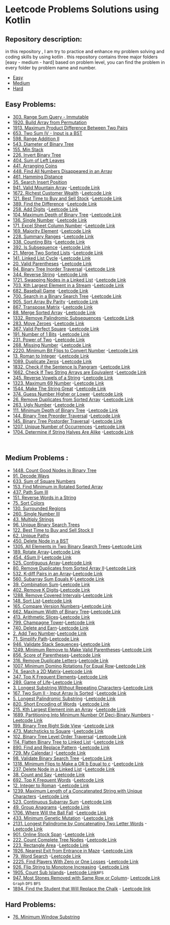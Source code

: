 # Leetcode Problems Solutions using Kotlin

## Repository description:
in this repository , I am try to practice and enhance my problem solving  and coding skills by using
kotlin . this repository contains three major folders [easy - medium - hard] based on problem level, you can find the problem in every folder by problem name and number. <br />
- [Easy](src/easy)
- [Medium](src/medium)
- [Hard](src/hard) <br />

## Easy Problems:

- [303. Range Sum Query - Immutable](src/easy/RangeSumQueryImmutable303.kt)
- [1920. Build Array from Permutation](src/easy/BuildArrayFromPermutation1920.kt)
- [1913. Maximum Product Difference Between Two Pairs](src/easy/MaximumProductDifferenceBetweenTwoPairs1913.kt)
- [653. Two Sum IV - Input is a BST](src/easy/TwoSumIVInputIsBST653.kt)
- [598. Range Addition II](src/easy/RangeAdditionII598.kt)
- [543. Diameter of Binary Tree](src/easy/DiameterOfBinaryTree543.kt)
- [155. Min Stack](src/easy/MinStack155.kt)
- [226. Invert Binary Tree](src/easy/InvertBinaryTree226.kt)
- [404. Sum of Left Leaves](src/easy/SumOfLeftLeaves404.kt)
- [441. Arranging Coins](src/easy/ArrangingCoins441.kt)
- [448. Find All Numbers Disappeared in an Array](src/easy/FindAllNumbersDisappearedInAnArray448.kt)
- [461. Hamming Distance](src/easy/HammingDistance461.kt)
- [35. Search Insert Position](src/easy/SearchInsertPosition35.kt)
- [941. Valid Mountain Array](src/easy/ValidMountainArray941.kt) -[Leetcode Link](https://leetcode.com/problems/valid-mountain-array/)
- [1672. Richest Customer Wealth](src/easy/RichestCustomerWealth1672.kt) -[Leetcode Link](https://leetcode.com/problems/richest-customer-wealth/)
- [121. Best Time to Buy and Sell Stock](src/easy/BestTimeToBuyAndSellStock121.kt) -[Leetcode Link](https://leetcode.com/problems/best-time-to-buy-and-sell-stock/)
- [389. Find the Difference](src/easy/FindTheDifference389.kt) -[Leetcode Link](https://leetcode.com/problems/find-the-difference/)
- [258. Add Digits](src/easy/AddDigits258.kt) -[Leetcode Link](https://leetcode.com/problems/add-digits/)
- [104. Maximum Depth of Binary Tree](src/easy/MaximumDepthOfBinaryTree104.kt) -[Leetcode Link](https://leetcode.com/problems/maximum-depth-of-binary-tree/)
- [136. Single Number](src/easy/SingleNumber136.kt) -[Leetcode Link](https://leetcode.com/problems/single-number/)
- [171. Excel Sheet Column Number](src/easy/ExcelSheetColumnNumber171.kt) -[Leetcode Link](https://leetcode.com/problems/excel-sheet-column-number/)
- [169. Majority Element](src/easy/MajorityElement169.kt) -[Leetcode Link](https://leetcode.com/problems/majority-element/)
- [228. Summary Ranges](src/easy/SummaryRanges228.kt) -[Leetcode Link](https://leetcode.com/problems/summary-ranges/)
- [338. Counting Bits](src/easy/CountingBits338.kt) -[Leetcode Link](https://leetcode.com/problems/counting-bits/)
- [392. Is Subsequence](src/easy/IsSubsequence392.kt) -[Leetcode Link](https://leetcode.com/problems/is-subsequence/)
- [21. Merge Two Sorted Lists](src/easy/MergeTwoSortedLists21.kt) -[Leetcode Link](https://leetcode.com/problems/merge-two-sorted-lists/)
- [141. Linked List Cycle](src/easy/LinkedListCycle141.kt) -[Leetcode Link](https://leetcode.com/problems/linked-list-cycle/)
- [20. Valid Parentheses](src/easy/ValidParentheses20.kt) -[Leetcode Link](https://leetcode.com/problems/valid-parentheses/)
- [94. Binary Tree Inorder Traversal](src/easy/BinaryTreeInorderTraversal94.kt) -[Leetcode Link](https://leetcode.com/problems/binary-tree-inorder-traversal/)
- [344. Reverse String](src/easy/ReverseString344.kt) -[Leetcode Link](https://leetcode.com/problems/reverse-string/)
- [1721. Swapping Nodes in a Linked List](src/easy/SwappingNodesInLinkedList1721.kt) -[Leetcode Link](https://leetcode.com/problems/swapping-nodes-in-a-linked-list/)
- [703. Kth Largest Element in a Stream](src/easy/KthLargestElementInStream703.kt) -[Leetcode Link](https://leetcode.com/problems/kth-largest-element-in-a-stream/)
- [682. Baseball Game](src/easy/BaseballGame682.kt) -[Leetcode Link](https://leetcode.com/problems/baseball-game/)
- [700. Search in a Binary Search Tree](src/easy/SearchInBinarySearchTree700.kt) -[Leetcode Link](https://leetcode.com/problems/search-in-a-binary-search-tree/)
- [905. Sort Array By Parity](src/easy/SortArrayByParity905.kt) -[Leetcode Link](https://leetcode.com/problems/sort-array-by-parity/)
- [867. Transpose Matrix](src/easy/TransposeMatrix867.kt) -[Leetcode Link](https://leetcode.com/problems/transpose-matrix/)
- [88. Merge Sorted Array](src/easy/MergeSortedArray88.kt) -[Leetcode Link](https://leetcode.com/problems/merge-sorted-array/)
- [1332. Remove Palindromic Subsequences](src/easy/RemovePalindromicSubsequences1332.kt) -[Leetcode Link](https://leetcode.com/problems/remove-palindromic-subsequences/)
- [283. Move Zeroes](src/easy/MoveZeroes283.kt) -[Leetcode Link](https://leetcode.com/problems/move-zeroes/)
- [367. Valid Perfect Square](src/easy/ValidPerfectSquare367.kt) -[Leetcode Link](https://leetcode.com/problems/valid-perfect-square/)
- [191. Number of 1 Bits](src/easy/NumberOf1Bits191.kt) -[Leetcode Link](https://leetcode.com/problems/number-of-1-bits/)
- [231. Power of Two](src/easy/PowerOfTwo231.kt) -[Leetcode Link](https://leetcode.com/problems/power-of-two/)
- [268. Missing Number](src/easy/MissingNumber268.kt) -[Leetcode Link](https://leetcode.com/problems/missing-number/)
- [2220. Minimum Bit Flips to Convert Number](src/easy/MinimumBitFlipsToConvertNumber2220.kt) -[Leetcode Link](https://leetcode.com/problems/minimum-bit-flips-to-convert-number/)
- [13. Roman to Integer](src/easy/RomanToInteger13.kt) -[Leetcode Link](https://leetcode.com/problems/roman-to-integer/)
- [1089. Duplicate Zeros](src/easy/DuplicateZeros1089.kt) -[Leetcode Link](https://leetcode.com/problems/duplicate-zeros/)
- [1832. Check if the Sentence Is Pangram](src/easy/CheckIfTheSentenceIsPangram1832.kt) -[Leetcode Link](https://leetcode.com/problems/check-if-the-sentence-is-pangram/description/)
- [1662. Check If Two String Arrays are Equivalent](src/easy/CheckIfTwoStringArraysAreEquivalent1662.kt) -[Leetcode Link](https://leetcode.com/problems/check-if-two-string-arrays-are-equivalent/)
- [345. Reverse Vowels of a String](src/easy/ReverseVowelsOfString345.kt) -[Leetcode Link](https://leetcode.com/problems/reverse-vowels-of-a-string/description/)
- [1323. Maximum 69 Number](src/easy/Maximum69Number1323.kt) -[Leetcode Link](https://leetcode.com/problems/maximum-69-number/)
- [1544. Make The String Great](src/easy/MakeTheStringGreat1544.kt) -[Leetcode Link](https://leetcode.com/problems/make-the-string-great/)
- [374. Guess Number Higher or Lower](src/easy/GuessNumberHigherOrLower374.kt) -[Leetcode Link](https://leetcode.com/problems/guess-number-higher-or-lower/description/)
- [26. Remove Duplicates from Sorted Array](src/easy/RemoveDuplicatesFromSortedArray26.kt) -[Leetcode Link](https://leetcode.com/problems/remove-duplicates-from-sorted-array/description/)
- [263. Ugly Number](src/easy/UglyNumber263.kt) -[Leetcode Link](https://leetcode.com/problems/ugly-number/)
- [111. Minimum Depth of Binary Tree](src/easy/MinimumDepthOfBinaryTree111.kt) -[Leetcode Link](https://leetcode.com/problems/minimum-depth-of-binary-tree/description/)
- [144. Binary Tree Preorder Traversal](src/easy/BinaryTreePreorderTraversal144.kt) -[Leetcode Link](https://leetcode.com/problems/binary-tree-preorder-traversal/description/)
- [145. Binary Tree Postorder Traversal](src/easy/BinaryTreePostorderTraversal145.kt) -[Leetcode Link](https://leetcode.com/problems/binary-tree-postorder-traversal/description/)
- [1207. Unique Number of Occurrences](src/easy/UniqueNumberOfOccurrences1207.kt) -[Leetcode Link](https://leetcode.com/problems/unique-number-of-occurrences/)
- [1704. Determine if String Halves Are Alike](src/easy/DetermineIfStringHalvesAreAlike1704.kt) -[Leetcode Link](https://leetcode.com/problems/determine-if-string-halves-are-alike/)

<br />

## Medium Problems :
- [1448. Count Good Nodes in Binary Tree](src/medium/CountGoodNodesInBinaryTree1448.kt)
- [91. Decode Ways](src/medium/DecodeWays91.kt)
- [633. Sum of Square Numbers](src/medium/SumOfSquareNumbers633.kt)
- [153. Find Minimum in Rotated Sorted Array](src/medium/FindMinimumInRotatedSortedArray153.kt)
- [437. Path Sum III](src/medium/PathSumIII437.kt)
- [151. Reverse Words in a String](src/medium/ReverseWordsInString151.kt)
- [75. Sort Colors](src/medium/SortColors75.kt)
- [130. Surrounded Regions](src/medium/SurroundedRegions130.kt)
- [260. Single Number III](src/medium/SingleNumberIII260.kt)
- [43. Multiply Strings](src/medium/MultiplyStrings43.kt)
- [96. Unique Binary Search Trees](src/medium/UniqueBinarySearchTrees96.kt)
- [122. Best Time to Buy and Sell Stock II](src/medium/BestTimeToBuyAndSellStockII122.kt)
- [62. Unique Paths](src/medium/UniquePaths62.kt)
- [450. Delete Node in a BST](src/medium/DeleteNodeInBST450.kt)
- [1305. All Elements in Two Binary Search Trees](src/medium/AllElementsInTwoBinarySearchTrees1305.kt)-[Leetcode Link](https://leetcode.com/problems/all-elements-in-two-binary-search-trees/)
- [189. Rotate Array](src/medium/RotateArray189.kt)-[Leetcode Link](https://leetcode.com/problems/rotate-array/)
- [454. 4Sum II](src/medium/FourSumII454.kt)-[Leetcode Link](https://leetcode.com/problems/4sum-ii/)
- [525. Contiguous Array](src/medium/ContiguousArray525.kt)-[Leetcode Link](https://leetcode.com/problems/contiguous-array/)
- [80. Remove Duplicates from Sorted Array II](src/medium/RemoveDuplicatesFromSortedArrayII80.kt)-[Leetcode Link](https://leetcode.com/problems/remove-duplicates-from-sorted-array-ii/)
- [532. K-diff Pairs in an Array](src/medium/K-diffPairsInAnArray532.kt)-[Leetcode Link](https://leetcode.com/problems/k-diff-pairs-in-an-array/)
- [560. Subarray Sum Equals K](src/medium/SubarraySumEqualsK560.kt)-[Leetcode Link](https://leetcode.com/problems/subarray-sum-equals-k/)
- [39. Combination Sum](src/medium/CombinationSum39.kt)-[Leetcode Link](https://leetcode.com/problems/combination-sum/)
- [402. Remove K Digits](src/medium/RemoveKDigits402.kt)-[Leetcode Link](https://leetcode.com/problems/remove-k-digits/)
- [1288. Remove Covered Intervals](src/medium/RemoveCoveredIntervals1288.kt)-[Leetcode Link](https://leetcode.com/problems/remove-covered-intervals/)
- [148. Sort List](src/medium/SortList148.kt)-[Leetcode Link](https://leetcode.com/problems/sort-list/)
- [165. Compare Version Numbers](src/medium/CompareVersionNumbers165.kt)-[Leetcode Link](https://leetcode.com/problems/compare-version-numbers/)
- [662. Maximum Width of Binary Tree](src/medium/MaximumWidthOfBinaryTree662.kt)-[Leetcode Link](https://leetcode.com/problems/maximum-width-of-binary-tree/)
- [413. Arithmetic Slices](src/medium/ArithmeticSlices413.kt)-[Leetcode Link](https://leetcode.com/problems/arithmetic-slices/)
- [799. Champagne Tower](src/medium/ChampagneTower799.kt)-[Leetcode Link](https://leetcode.com/problems/champagne-tower/)
- [740. Delete and Earn](src/medium/DeleteAndEarn740.kt)-[Leetcode Link](https://leetcode.com/problems/delete-and-earn/)
- [2. Add Two Number](src/medium/AddTwoNumbers2.kt)-[Leetcode Link](https://leetcode.com/problems/add-two-numbers/)
- [71. Simplify Path](src/medium/SimplifyPath71.kt)-[Leetcode Link](https://leetcode.com/problems/simplify-path/)<br />
- [946. Validate Stack Sequences](src/medium/ValidateStackSequences946.kt)-[Leetcode Link](https://leetcode.com/problems/validate-stack-sequences/)<br />
- [1249. Minimum Remove to Make Valid Parentheses](src/medium/MinimumRemoveToMakeValidParentheses1249.kt)-[Leetcode Link](https://leetcode.com/problems/minimum-remove-to-make-valid-parentheses/)<br />
- [856. Score of Parentheses](src/medium/ScoreOfParentheses856.kt)-[Leetcode Link](https://leetcode.com/problems/score-of-parentheses/)<br />
- [316. Remove Duplicate Letters](src/medium/RemoveDuplicateLetters316.kt)-[Leetcode Link](https://leetcode.com/problems/remove-duplicate-letters/)<br />
- [1007. Minimum Domino Rotations For Equal Row](src/medium/MinimumDominoRotationsForEqualRow1007.kt)-[Leetcode Link](https://leetcode.com/problems/minimum-domino-rotations-for-equal-row/)<br />
- [74. Search a 2D Matrix](src/medium/Search2DMatrix74.kt)-[Leetcode Link](https://leetcode.com/problems/search-a-2d-matrix/)<br />
- [347. Top K Frequent Elements](src/medium/TopKFrequentElements347.kt)-[Leetcode Link](https://leetcode.com/problems/top-k-frequent-elements/)<br />
- [289. Game of Life](src/medium/GameOfLife289.kt)-[Leetcode Link](https://leetcode.com/problems/game-of-life/)<br />
- [3. Longest Substring Without Repeating Characters](src/medium/LongestSubstringWithoutRepeatingCharacters3.kt)-[Leetcode Link](https://leetcode.com/problems/longest-substring-without-repeating-characters/)<br />
- [167. Two Sum II - Input Array Is Sorted](src/medium/TwoSumIIInputArrayIsSorted167.kt) -[Leetcode Link](https://leetcode.com/problems/two-sum-ii-input-array-is-sorted/)
- [5. Longest Palindromic Substring](src/medium/LongestPalindromicSubstring5.kt) -[Leetcode Link](https://leetcode.com/problems/longest-palindromic-substring/)
- [820. Short Encoding of Words](src/medium/ShortEncodingOfWords820.kt) -[Leetcode Link](https://leetcode.com/problems/short-encoding-of-words/)
- [215. Kth Largest Element inin an Array](src/medium/KthLargestElementInAnArray215.kt) -[Leetcode Link](https://leetcode.com/problems/kth-largest-element-in-an-array/)
- [1689. Partitioning Into Minimum Number Of Deci-Binary Numbers](src/medium/1PartitioningIntoMinimumNumberOfDeci-BinaryNumbers689.kt) -[Leetcode Link](https://leetcode.com/problems/partitioning-into-minimum-number-of-deci-binary-numbers/)
- [199. Binary Tree Right Side View](src/medium/BinaryTreeRightSideView199.kt) -[Leetcode Link](https://leetcode.com/problems/binary-tree-right-side-view/)
- [473. Matchsticks to Square](src/medium/MatchsticksToSquare473.kt) -[Leetcode Link](https://leetcode.com/problems/matchsticks-to-square/)
- [102. Binary Tree Level Order Traversal](src/medium/BinaryTreeLevelOrderTraversal102.kt) -[Leetcode Link](https://leetcode.com/problems/binary-tree-level-order-traversal/)
- [114. Flatten Binary Tree to Linked List](src/medium/FlattenBinaryTreeToLinkedList114.kt) -[Leetcode Link](https://leetcode.com/problems/flatten-binary-tree-to-linked-list/)
- [890. Find and Replace Pattern](src/medium/FindAndReplacePattern890.kt) -[Leetcode Link](https://leetcode.com/problems/find-and-replace-pattern/)
- [729. My Calendar I](src/medium/MyCalendarI729.kt) -[Leetcode Link](https://leetcode.com/problems/my-calendar-i/)
- [98. Validate Binary Search Tree](src/medium/ValidateBinarySearchTree98.kt) -[Leetcode Link](https://leetcode.com/problems/validate-binary-search-tree/)
- [1318. Minimum Flips to Make a OR b Equal to c](src/medium/MinimumFlipsToMakeORbEqualToc1318.kt) -[Leetcode Link](https://leetcode.com/problems/minimum-flips-to-make-a-or-b-equal-to-c/)
- [237. Delete Node in a Linked List](src/medium/DeleteNodeInLinkedList237.kt) -[Leetcode Link](https://leetcode.com/problems/delete-node-in-a-linked-list/description/)
- [38. Count and Say](src/medium/CountAndSay38.kt) -[Leetcode Link](https://leetcode.com/problems/count-and-say/description/)
- [692. Top K Frequent Words](src/medium/TopKFrequentWords692.kt) -[Leetcode Link](https://leetcode.com/problems/top-k-frequent-words/description/)
- [12. Integer to Roman](src/medium/IntegerToRoman12.kt) -[Leetcode Link](https://leetcode.com/problems/integer-to-roman/description/)
- [1239. Maximum Length of a Concatenated String with Unique Characters](src/medium/MaximumLengthOfConcatenatedStringWithUniqueCharacters1239.kt) -[Leetcode Link](https://leetcode.com/problems/maximum-length-of-a-concatenated-string-with-unique-characters/)
- [523. Continuous Subarray Sum](src/medium/ContinuousSubarraySum523.kt) -[Leetcode Link](https://leetcode.com/problems/continuous-subarray-sum/description/)
- [49. Group Anagrams](src/medium/GroupAnagrams49.kt) -[Leetcode Link](https://leetcode.com/problems/group-anagrams/description/)
- [1706. Where Will the Ball Fall](src/medium/WhereWillTheBallFall1706.kt) -[Leetcode Link](https://leetcode.com/problems/where-will-the-ball-fall/description/)
- [433. Minimum Genetic Mutation](src/medium/MinimumGeneticMutation433.kt) -[Leetcode Link](https://leetcode.com/problems/minimum-genetic-mutation/)
- [2131. Longest Palindrome by Concatenating Two Letter Words](src/medium/LongestPalindromeByConcatenatingTwoLetterWords2131.kt) -[Leetcode Link](https://leetcode.com/problems/longest-palindrome-by-concatenating-two-letter-words/)
- [901. Online Stock Span](src/medium/OnlineStockSpan901.kt) -[Leetcode Link](https://leetcode.com/problems/online-stock-span/)
- [222. Count Complete Tree Nodes](src/medium/CountCompleteTreeNodes222.kt) -[Leetcode Link](https://leetcode.com/problems/count-complete-tree-nodes/)
- [223. Rectangle Area](src/medium/RectangleArea223.kt) -[Leetcode Link](https://leetcode.com/problems/rectangle-area/description/)
- [1926. Nearest Exit from Entrance in Maze](src/medium/NearestExitFromEntranceInMaze1926.kt) -[Leetcode Link](https://leetcode.com/problems/nearest-exit-from-entrance-in-maze/)
- [79. Word Search](src/medium/WordSearch79.kt) -[Leetcode Link](https://leetcode.com/problems/word-search/)
- [2225. Find Players With Zero or One Losses](src/medium/FindPlayersWithZeroOrOneLosses2225.kt) -[Leetcode Link](https://leetcode.com/problems/find-players-with-zero-or-one-losses/description/)
- [926. Flip String to Monotone Increasing](src/medium/FlipStringToMonotoneIncreasing926.kt) -[Leetcode Link](https://leetcode.com/problems/flip-string-to-monotone-increasing/)
- [1905. Count Sub Islands](src/medium/CountSubIslands1905.kt)- [Leetcode Link](https://leetcode.com/problems/count-sub-islands/)`BFS`
- [947. Most Stones Removed with Same Row or Column](src/medium/MostStonesRemovedWithSameRowOrColumn947.kt)- [Leetcode Link](https://leetcode.com/problems/most-stones-removed-with-same-row-or-column/) `Graph` `DFS` `BFS` 
- [1894. Find the Student that Will Replace the Chalk](src/medium/FindTheStudentThatWillReplaceTheChalk1894.kt) - [Leetcode link](https://leetcode.com/problems/find-the-student-that-will-replace-the-chalk/)

## Hard Problems:
- [76. Minimum Window Substring](src/hard/MinimumWindowSubstring76.kt)
